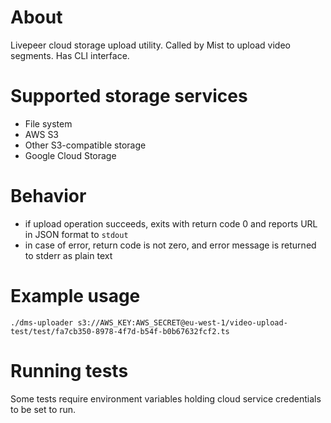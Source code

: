 # About
Livepeer cloud storage upload utility. Called by Mist to upload video segments. Has CLI interface.

# Supported storage services
* File system
* AWS S3
* Other S3-compatible storage
* Google Cloud Storage

# Behavior
- if upload operation succeeds, exits with return code 0 and reports URL in JSON format to `stdout`
- in case of error, return code is not zero, and error message is returned to stderr as plain text

# Example usage
```
./dms-uploader s3://AWS_KEY:AWS_SECRET@eu-west-1/video-upload-test/test/fa7cb350-8978-4f7d-b54f-b0b67632fcf2.ts
```

# Running tests
Some tests require environment variables holding cloud service credentials to be set to run.
